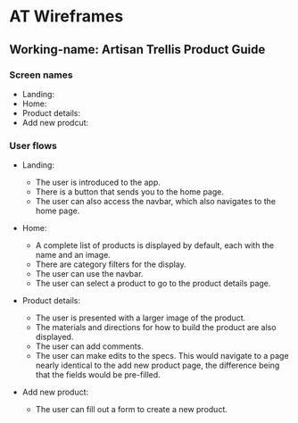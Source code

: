 # AT Wireframes

## Working-name: Artisan Trellis Product Guide

### Screen names

- Landing:
- Home:
- Product details:
- Add new prodcut:

### User flows

- Landing:

  - The user is introduced to the app.
  - There is a button that sends you to the home page.
  - The user can also access the navbar, which also navigates to the home page.

- Home:

  - A complete list of products is displayed by default, each with the name and an image.
  - There are category filters for the display.
  - The user can use the navbar.
  - The user can select a product to go to the product details page.

- Product details:

  - The user is presented with a larger image of the product.
  - The materials and directions for how to build the product are also displayed.
  - The user can add comments.
  - The user can make edits to the specs. This would navigate to a page nearly identical to the add new product page, the difference being that the fields would be pre-filled.

- Add new product:
  - The user can fill out a form to create a new product.
